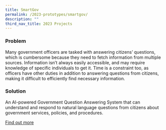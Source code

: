 ```yaml
---
title: SmartGov
permalink: /2023-prototypes/smartgov/
description: ""
third_nav_title: 2023 Projects
---
```


### Problem
Many government officers are tasked with answering citizens’ questions, which is cumbersome because they need to fetch information from multiple sources. Information isn’t always easily accessible, and may require knowledge of specific individuals to get it. Time is a constraint too, as officers have other duties in addition to answering questions from citizens, making it difficult to efficiently find necessary information.

### Solution
An AI-powered Government Question Answering System that can understand and respond to natural language questions from citizens about government services, policies, and procedures.

[Find out more](https://docs.google.com/presentation/d/10ZzOllhFRkstsA4MGErAURW3Uv_VZlYqycFlHycQYPQ)